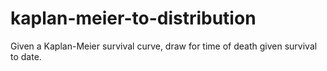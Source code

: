 # kaplan-meier-to-distribution
Given a Kaplan-Meier survival curve, draw for time of death given survival to date.
